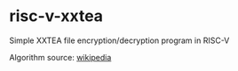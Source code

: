 # risc-v-xxtea
Simple XXTEA file encryption/decryption program in RISC-V

Algorithm source: [wikipedia]([url](https://en.wikipedia.org/wiki/XXTEA))
